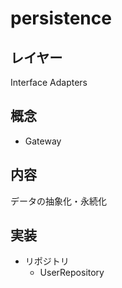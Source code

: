 # persistence

## レイヤー
Interface Adapters

## 概念
- Gateway

## 内容
データの抽象化・永続化

## 実装
- リポジトリ
  - UserRepository
